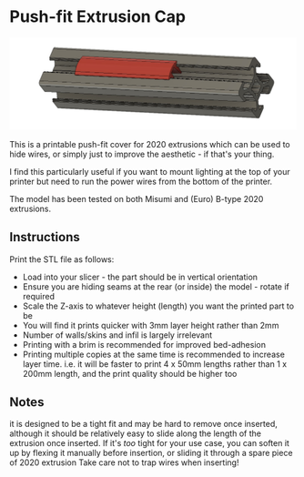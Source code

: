 # Push-fit Extrusion Cap

![Extrusion Cap](./img/extrusioncap.jpg)

This is a printable push-fit cover for 2020 extrusions which can be used to hide wires, or simply just to improve the aesthetic - if that's your thing.

I find this particularly useful if you want to mount lighting at the top of your printer but need to run the power wires from the bottom of the printer.

The model has been tested on both Misumi and (Euro) B-type 2020 extrusions. 

## Instructions

Print the STL file as follows:

* Load into your slicer - the part should be in vertical orientation
* Ensure you are hiding seams at the rear (or inside) the model - rotate if required
* Scale the Z-axis to whatever height (length) you want the printed part to be
* You will find it prints quicker with 3mm layer height rather than 2mm
* Number of walls/skins and infil is largely irrelevant
* Printing with a brim is recommended for improved bed-adhesion
* Printing multiple copies at the same time is recommended to increase layer time. i.e. it will be faster to print 4 x 50mm lengths rather than 1 x 200mm length, and the print quality should be higher too

## Notes

it is designed to be a tight fit and may be hard to remove once inserted, although it should be relatively easy to slide along the length of the extrusion once inserted.
If it's *too* tight for your use case, you can soften it up by flexing it manually before insertion, or sliding it through a spare piece of 2020 extrusion
Take care not to trap wires when inserting!
